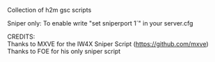Collection of h2m gsc scripts

Sniper only:
To enable write "set sniperport 1´" in your server.cfg


  
CREDITS:  
Thanks to MXVE for the IW4X Sniper Script (https://github.com/mxve)  
Thanks to FOE for his only sniper script
